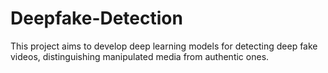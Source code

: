 # Deepfake-Detection
This project aims to develop deep learning models for detecting deep fake videos, distinguishing manipulated media from authentic ones.
